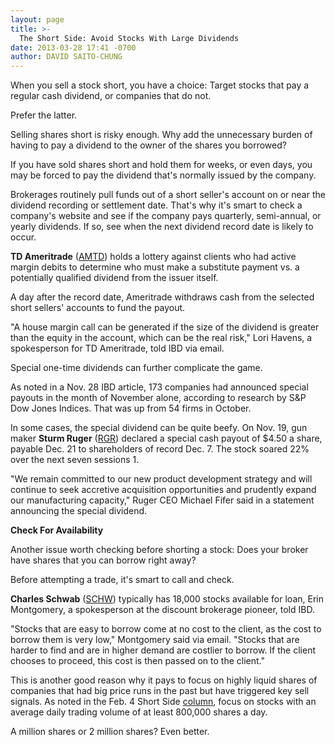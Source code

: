 ```yaml
---
layout: page
title: >-
  The Short Side: Avoid Stocks With Large Dividends
date: 2013-03-28 17:41 -0700
author: DAVID SAITO-CHUNG
---
```





When you sell a stock short, you have a choice: Target stocks that pay a regular cash dividend, or companies that do not.


Prefer the latter.


Selling shares short is risky enough. Why add the unnecessary burden of having to pay a dividend to the owner of the shares you borrowed?


If you have sold shares short and hold them for weeks, or even days, you may be forced to pay the dividend that's normally issued by the company.


Brokerages routinely pull funds out of a short seller's account on or near the dividend recording or settlement date. That's why it's smart to check a company's website and see if the company pays quarterly, semi-annual, or yearly dividends. If so, see when the next dividend record date is likely to occur.


**TD Ameritrade** ([AMTD](https://research.investors.com/quote.aspx?symbol=AMTD)) holds a lottery against clients who had active margin debits to determine who must make a substitute payment vs. a potentially qualified dividend from the issuer itself.


A day after the record date, Ameritrade withdraws cash from the selected short sellers' accounts to fund the payout.


"A house margin call can be generated if the size of the dividend is greater than the equity in the account, which can be the real risk," Lori Havens, a spokesperson for TD Ameritrade, told IBD via email.


Special one-time dividends can further complicate the game.


As noted in a Nov. 28 IBD article, 173 companies had announced special payouts in the month of November alone, according to research by S&P Dow Jones Indices. That was up from 54 firms in October.


In some cases, the special dividend can be quite beefy. On Nov. 19, gun maker **Sturm Ruger** ([RGR](https://research.investors.com/quote.aspx?symbol=RGR)) declared a special cash payout of $4.50 a share, payable Dec. 21 to shareholders of record Dec. 7. The stock soared 22% over the next seven sessions 1.


"We remain committed to our new product development strategy and will continue to seek accretive acquisition opportunities and prudently expand our manufacturing capacity," Ruger CEO Michael Fifer said in a statement announcing the special dividend.


**Check For Availability**


Another issue worth checking before shorting a stock: Does your broker have shares that you can borrow right away?


Before attempting a trade, it's smart to call and check.


**Charles Schwab** ([SCHW](https://research.investors.com/quote.aspx?symbol=SCHW)) typically has 18,000 stocks available for loan, Erin Montgomery, a spokesperson at the discount brokerage pioneer, told IBD.


"Stocks that are easy to borrow come at no cost to the client, as the cost to borrow them is very low," Montgomery said via email. "Stocks that are harder to find and are in higher demand are costlier to borrow. If the client chooses to proceed, this cost is then passed on to the client."


This is another good reason why it pays to focus on highly liquid shares of companies that had big price runs in the past but have triggered key sell signals. As noted in the Feb. 4 Short Side [column](http://news.investors.com/investing-the-short-side/020113-642912-analyze-daily-stock-volume-before-selling-short.htm), focus on stocks with an average daily trading volume of at least 800,000 shares a day.


A million shares or 2 million shares? Even better.




